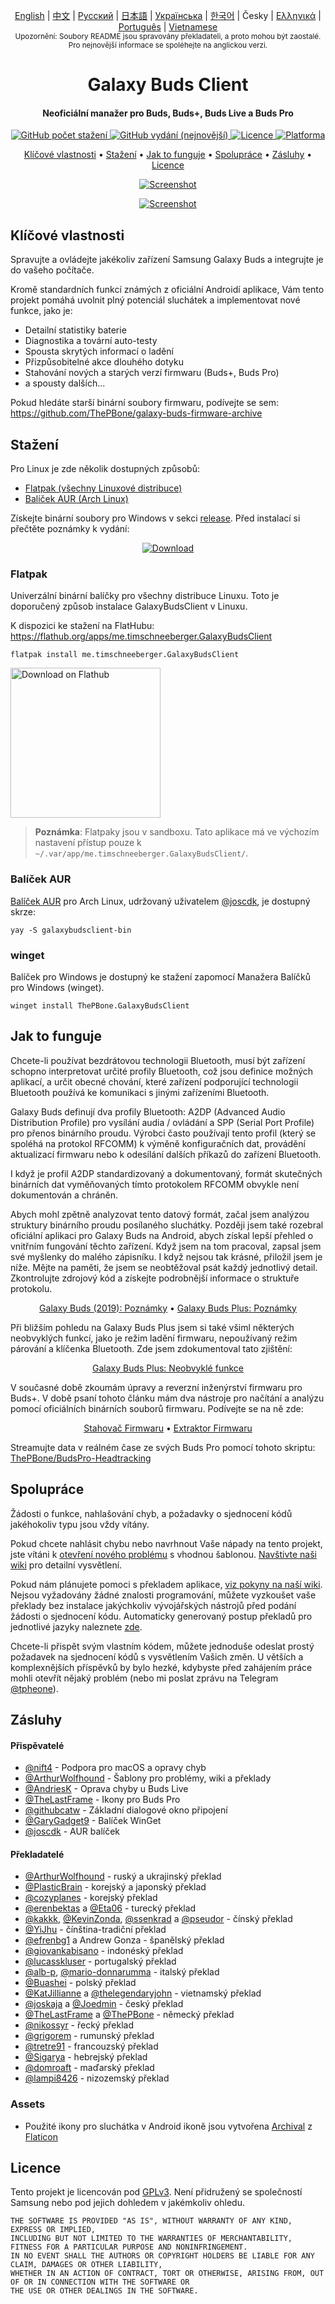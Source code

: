 <p align="center">
  <a href="../README.md">English</a> | <a href="./README_chs.md">中文</a> | <a href="/docs/README_rus.md">Русский</a> | <a href="./README_jpn.md">日本語</a> | <a href="./README_ukr.md">Українська</a> | <a href="./README_kor.md">한국어</a> | Česky | <a href="/docs/README_gr.md">Ελληνικά</a> | <a href="/docs/README_pt.md">Português</a> | <a href="/docs/README_vnm.md">Vietnamese</a> <br>
    <sub>Upozornění: Soubory README jsou spravovány překladateli, a proto mohou být zaostalé. Pro nejnovější informace se spoléhejte na anglickou verzi.</sub>
</p>

<h1 align="center">
  Galaxy Buds Client
  <br>
</h1>
<h4 align="center">Neoficiální manažer pro Buds, Buds+, Buds Live a Buds Pro</h4>
<p align="center">
  <a href="https://github.com/ThePBone/GalaxyBudsClient/releases">
    <img alt="GitHub počet stažení" src="https://img.shields.io/github/downloads/thepbone/galaxybudsclient/total">
  </a>
  <a href="https://github.com/ThePBone/GalaxyBudsClient/releases">
   <img alt="GitHub vydání (nejnovější)" src="https://img.shields.io/github/v/release/thepbone/galaxybudsclient">
  </a>
  <a href="https://github.com/ThePBone/GalaxyBudsClient/blob/master/LICENSE">
      <img alt="Licence" src="https://img.shields.io/github/license/thepbone/galaxybudsclient">
  </a>
  <a href="https://github.com/ThePBone/GalaxyBudsClient/releases">
    <img alt="Platforma" src="https://img.shields.io/badge/platform-Windows/Linux-yellowgreen">
  </a>
</p>
<p align="center">
  <a href="#klíčové-vlastnosti">Klíčové vlastnosti</a> •
  <a href="#stažení">Stažení</a> •
  <a href="#jak-to-funguje">Jak to funguje</a> •
  <a href="#spolupráce">Spolupráce</a> •
  <a href="#zásluhy">Zásluhy</a> •
  <a href="#licence">Licence</a>
</p>

<p align="center">
    <a href="https://ko-fi.com/H2H83E5J3"><img alt="Screenshot" src="https://ko-fi.com/img/githubbutton_sm.svg"></a>
</p>

<p align="center">
    <a href="#"><img alt="Screenshot" src="https://github.com/ThePBone/GalaxyBudsClient/blob/master/screenshots/screencap.gif"></a>
</p>

## Klíčové vlastnosti

Spravujte a ovládejte jakékoliv zařízení Samsung Galaxy Buds a integrujte je do vašeho počítače.

Kromě standardních funkcí známých z oficiální Androidí aplikace, Vám tento projekt pomáhá uvolnit plný potenciál sluchátek a implementovat nové funkce, jako je:

- Detailní statistiky baterie
- Diagnostika a tovární auto-testy
- Spousta skrytých informací o ladění
- Přizpůsobitelné akce dlouhého dotyku
- Stahování nových a starých verzí firmwaru (Buds+, Buds Pro)
- a spousty dalších...

Pokud hledáte starší binární soubory firmwaru, podívejte se sem: https://github.com/ThePBone/galaxy-buds-firmware-archive

## Stažení

Pro Linux je zde několik dostupných způsobů:

- [Flatpak (všechny Linuxové distribuce)](#flatpak)
- [Balíček AUR (Arch Linux)](#balíček-aur)

Získejte binární soubory pro Windows v sekci [release](https://github.com/ThePBone/GalaxyBudsClient/releases). Před instalací si přečtěte poznámky k vydání:

<p align="center">
    <a href="https://github.com/ThePBone/GalaxyBudsClient/releases"><img alt="Download" src="https://github.com/ThePBone/GalaxyBudsClient/blob/master/screenshots/download.png"></a>
</p>

### Flatpak

Univerzální binární balíčky pro všechny distribuce Linuxu. Toto je doporučený způsob instalace GalaxyBudsClient v Linuxu.

K dispozici ke stažení na FlatHubu: https://flathub.org/apps/me.timschneeberger.GalaxyBudsClient

```
flatpak install me.timschneeberger.GalaxyBudsClient
```

<a href='https://flathub.org/apps/me.timschneeberger.GalaxyBudsClient'><img width='240' alt='Download on Flathub' src='https://dl.flathub.org/assets/badges/flathub-badge-en.png'/></a>

> **Poznámka**: Flatpaky jsou v sandboxu. Tato aplikace má ve výchozím nastavení přístup pouze k `~/.var/app/me.timschneeberger.GalaxyBudsClient/`.

### Balíček AUR

[Balíček AUR](https://aur.archlinux.org/packages/galaxybudsclient-bin/) pro Arch Linux, udržovaný uživatelem [@joscdk](https://github.com/joscdk), je dostupný skrze:

```
yay -S galaxybudsclient-bin
```

### winget

Balíček pro Windows je dostupný ke stažení zapomocí Manažera Balíčků pro Windows (winget).

```
winget install ThePBone.GalaxyBudsClient
```

## Jak to funguje

Chcete-li používat bezdrátovou technologii Bluetooth, musí být zařízení schopno interpretovat určité profily Bluetooth, což jsou definice možných aplikací, a určit obecné chování, které zařízení podporující technologii Bluetooth používá ke komunikaci s jinými zařízeními Bluetooth.

Galaxy Buds definují dva profily Bluetooth: A2DP (Advanced Audio Distribution Profile) pro vysílání audia / ovládání a SPP (Serial Port Profile) pro přenos binárního proudu. Výrobci často používají tento profil (který se spoléhá na protokol RFCOMM) k výměně konfiguračních dat, provádění aktualizací firmwaru nebo k odesílání dalších příkazů do zařízení Bluetooth.

I když je profil A2DP standardizovaný a dokumentovaný, formát skutečných binárních dat vyměňovaných tímto protokolem RFCOMM obvykle není dokumentován a chráněn.

Abych mohl zpětně analyzovat tento datový formát, začal jsem analýzou struktury binárního proudu posílaného sluchátky. Později jsem také rozebral oficiální aplikaci pro Galaxy Buds na Android, abych získal lepší přehled o vnitřním fungování těchto zařízení. Když jsem na tom pracoval, zapsal jsem své myšlenky do malého zápisníku. I když nejsou tak krásné, přiložil jsem je níže. Mějte na paměti, že jsem se neobtěžoval psát každý jednotlivý detail. Zkontrolujte zdrojový kód a získejte podrobnější informace o struktuře protokolu.

<p align="center">
  <a href="https://github.com/ThePBone/GalaxyBudsClient/blob/master/GalaxyBudsRFCommProtocol.md">Galaxy Buds (2019): Poznámky</a> •
  <a href="https://github.com/ThePBone/GalaxyBudsClient/blob/master/Galaxy%20Buds%20Plus%20RFComm%20Protocol%20Notes.md">Galaxy Buds Plus: Poznámky</a>
</p>

Při bližším pohledu na Galaxy Buds Plus jsem si také všiml některých neobvyklých funkcí, jako je režim ladění firmwaru, nepoužívaný režim párování a klíčenka Bluetooth. Zde jsem zdokumentoval tato zjištění:

<p align="center">
  <a href="https://github.com/ThePBone/GalaxyBudsClient/blob/master/GalaxyBudsPlus_HiddenDebugFeatures.md">Galaxy Buds Plus: Neobvyklé funkce</a>
</p>

V současné době zkoumám úpravy a reverzní inženýrství firmwaru pro Buds+. V době psaní tohoto článku mám dva nástroje pro načítání a analýzu pomocí oficiálních binárních souborů firmwaru. Podívejte se na ně zde:

<p align="center">
  <a href="https://github.com/ThePBone/GalaxyBudsFirmwareDownloader">Stahovač Firmwaru</a> •
  <a href="https://github.com/ThePBone/GalaxyBudsFirmwareExtractor">Extraktor Firmwaru</a>
</p>

Streamujte data v reálném čase ze svých Buds Pro pomocí tohoto skriptu: [ThePBone/BudsPro-Headtracking](https://github.com/ThePBone/BudsPro-Headtracking)

## Spolupráce

Žádosti o funkce, nahlašování chyb, a požadavky o sjednocení kódů jakéhokoliv typu jsou vždy vítány.

Pokud chcete nahlásit chybu nebo navrhnout Vaše nápady na tento projekt, jste vítáni k [otevření nového problému](https://github.com/ThePBone/GalaxyBudsClient/issues/new/choose) s vhodnou šablonou. [Navštivte naši wiki](https://github.com/ThePBone/GalaxyBudsClient/wiki/2.-How-to-submit-issues) pro detailní vysvětlení.

Pokud nám plánujete pomoci s překladem aplikace, [viz pokyny na naší wiki](https://github.com/ThePBone/GalaxyBudsClient/wiki/3.-How-to-help-with-translations). Nejsou vyžadovány žádné znalosti programování, můžete vyzkoušet vaše překlady bez instalace jakýchkoliv vývojářských nástrojů před podání žádosti o sjednocení kódu.
Automaticky generovaný postup překladů pro jednotlivé jazyky naleznete [zde](https://github.com/ThePBone/GalaxyBudsClient/blob/master/meta/translations.md).

Chcete-li přispět svým vlastním kódem, můžete jednoduše odeslat prostý požadavek na sjednocení kódů s vysvětlením Vašich změn. U větších a komplexnějších příspěvků by bylo hezké, kdybyste před zahájením práce mohli otevřít nějaký problém (nebo mi poslat zprávu na Telegram [@tpheone](https://t.me/thepbone)).

## Zásluhy

#### Přispěvatelé

- [@nift4](https://github.com/nift4) - Podpora pro macOS a opravy chyb
- [@ArthurWolfhound](https://github.com/ArthurWolfhound) - Šablony pro problémy, wiki a překlady
- [@AndriesK](https://github.com/AndriesK) - Oprava chyby u Buds Live
- [@TheLastFrame](https://github.com/TheLastFrame) - Ikony pro Buds Pro
- [@githubcatw](https://github.com/githubcatw) - Základní dialogové okno připojení
- [@GaryGadget9](https://github.com/GaryGadget9) - Balíček WinGet
- [@joscdk](https://github.com/joscdk) - AUR balíček

#### Překladatelé

- [@ArthurWolfhound](https://github.com/ArthurWolfhound) - ruský a ukrajinský překlad
- [@PlasticBrain](https://github.com/fhalfkg) - korejský a japonský překlad
- [@cozyplanes](https://github.com/cozyplanes) - korejský překlad
- [@erenbektas](https://github.com/erenbektas) a [@Eta06](https://github.com/Eta06) - turecký překlad
- [@kakkk](https://github.com/kakkk), [@KevinZonda](https://github.com/KevinZonda), [@ssenkrad](https://github.com/ssenkrad) a [@pseudor](https://github.com/pseudor) - čínský překlad
- [@YiJhu](https://github.com/YiJhu) - čínština-tradiční překlad
- [@efrenbg1](https://github.com/efrenbg1) a Andrew Gonza - španělský překlad
- [@giovankabisano](https://github.com/giovankabisano) - indonéský překlad
- [@lucasskluser](https://github.com/lucasskluser) - portugalský překlad
- [@alb-p](https://github.com/alb-p), [@mario-donnarumma](https://github.com/mario-donnarumma) - italský překlad
- [@Buashei](https://github.com/Buashei) - polský překlad
- [@KatJillianne](https://github.com/KatJillianne) a [@thelegendaryjohn](https://github.com/thelegendaryjohn) - vietnamský překlad
- [@joskaja](https://github.com/joskaja) a [@Joedmin](https://github.com/Joedmin) - český překlad
- [@TheLastFrame](https://github.com/TheLastFrame) a [@ThePBone](https://github.com/ThePBone) - německý překlad
- [@nikossyr](https://github.com/nikossyr) - řecký překlad
- [@grigorem](https://github.com/grigorem) - rumunský překlad
- [@tretre91](https://github.com/tretre91) - francouzský překlad
- [@Sigarya](https://github.com/Sigarya) - hebrejský překlad
- [@domroaft](https://github.com/domroaft) - maďarský překlad
- [@lampi8426](https://github.com/lampi8426) - nizozemský překlad

### Assets

- Použité ikony pro sluchátka v Android ikoně jsou vytvořena [Archival](https://www.flaticon.com/authors/archival) z [Flaticon](https://www.flaticon.com/)

## Licence

Tento projekt je licencován pod [GPLv3](https://github.com/ThePBone/GalaxyBudsClient/blob/master/LICENSE). Není přidružený se společností Samsung nebo pod jejich dohledem v jakémkoliv ohledu.

```
THE SOFTWARE IS PROVIDED "AS IS", WITHOUT WARRANTY OF ANY KIND, EXPRESS OR IMPLIED,
INCLUDING BUT NOT LIMITED TO THE WARRANTIES OF MERCHANTABILITY, FITNESS FOR A PARTICULAR PURPOSE AND NONINFRINGEMENT.
IN NO EVENT SHALL THE AUTHORS OR COPYRIGHT HOLDERS BE LIABLE FOR ANY CLAIM, DAMAGES OR OTHER LIABILITY,
WHETHER IN AN ACTION OF CONTRACT, TORT OR OTHERWISE, ARISING FROM, OUT OF OR IN CONNECTION WITH THE SOFTWARE OR
THE USE OR OTHER DEALINGS IN THE SOFTWARE.
```
